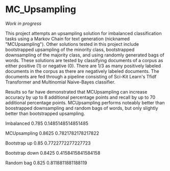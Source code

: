 # MC_Upsampling
*Work in progress*

This project attempts an upsampling solution for imbalanced classification tasks using a Markov Chain for text generation (nicknamed "MCUpsampling"). Other solutions tested in this project include bootstrapped upsampling of the minority class, bootstrapped downsampling of the majority class, and using randomly generated bags of words. These solutions are tested by classifying documents of a corpus as either positive (1) or negative (0). There are 1/3 as many positively labeled documents in the corpus as there are negatively labeled documents. The documents are fed through a pipeline consisting of Sci-Kit Learn's Tfidf Transformer and Multinomial Naive-Bayes classifier.

Results so far have demonstrated that MCUpsampling can increase accuracy by up to 8 additional percentage points and recall by up to 70 additional percentage points. MCUpsampling performs noteably better than boostrapped downsampling and random bags of words, but only slightly better than bootstrapped upsampling. 

Imbalanced      0.785   0.1485148514851485

MCUpsampling    0.8625  0.7821782178217822

Bootstrap up    0.85    0.7722772277227723

Bootstrap down  0.8425  0.4158415841584158

Random bag      0.825   0.8118811881188119
